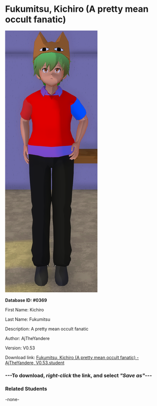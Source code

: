 # Fukumitsu, Kichiro (A pretty mean occult fanatic)

<img src="../../Files/Images/Fukumitsu, Kichiro (A pretty mean occult fanatic).png" title="Fukumitsu, Kichiro (A pretty mean occult fanatic) - AjTheYandere, V0.53">

**Database ID: #0369**

First Name: Kichiro

Last Name: Fukumitsu

Description: A pretty mean occult fanatic

Author: AjTheYandere

Version: V0.53

Download link: <a href="https://raw.githubusercontent.com/Arbiter1223/Daigaku-Gurashi-Custom-Students/master/Files/Student%20Files/Fukumitsu%2C%20Kichiro%20(A%20pretty%20mean%20occult%20fanatic)%20-%20AjTheYandere%2C%20V0.53.student">Fukumitsu, Kichiro (A pretty mean occult fanatic) - AjTheYandere, V0.53.student</a>

### ---**To download, _right-click_ the link, and select _"Save as"_**---

### Related Students

-none-
